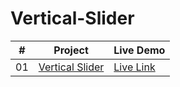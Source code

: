 # Vertical-Slider

|  #  | Project                                                                                                                     | Live Demo                                                                         |
| :-: | --------------------------------------------------------------------------------------------------------------------------- | --------------------------------------------------------------------------------- |
| 01  | [Vertical Slider](https://github.com/Shahanawazgit/Vertical-Slider)                             | [Live Link](https://shahanawazgit.github.io/Vertical-Slider/)               |
